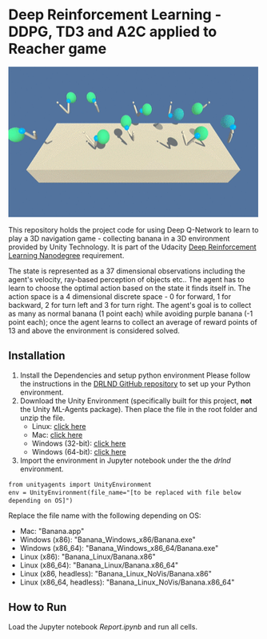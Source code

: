 # Deep Reinforcement Learning - DDPG, TD3 and A2C applied to Reacher game
<img src='reacher.gif' width="500" height="300">

This repository holds the project code for using Deep Q-Network to learn to play a 3D navigation game - collecting banana in a 3D environment provided by Unity Technology. It is part of the Udacity [Deep Reinforcement Learning Nanodegree](https://www.udacity.com/course/deep-reinforcement-learning-nanodegree--nd893) requirement. 

The state is represented as a 37 dimensional observations including the agent's velocity, ray-based perception of objects etc.. The agent has to learn to choose the optimal action based on the state it finds itself in. The action space is a 4 dimensional discrete space - 0 for forward, 1 for backward, 2 for turn left and 3 for turn right. The agent's goal is to collect as many as normal banana (1 point each) while avoiding purple banana (-1 point each); once the agent learns to collect an average of reward points of 13 and above the environment is considered solved.


## Installation
1. Install the Dependencies and setup python environment
Please follow the instructions in the [DRLND GitHub repository](https://github.com/udacity/deep-reinforcement-learning) to set up your Python environment.
2. Download the Unity Environment (specifically built for this project, **not** the Unity ML-Agents package). Then place the file in the root folder and unzip the file.
    * Linux: [click here](https://s3-us-west-1.amazonaws.com/udacity-drlnd/P1/Banana/Banana_Linux.zip)
    * Mac: [click here](https://s3-us-west-1.amazonaws.com/udacity-drlnd/P1/Banana/Banana.app.zip)
    * Windows (32-bit): [click here](https://s3-us-west-1.amazonaws.com/udacity-drlnd/P1/Banana/Banana_Windows_x86.zip)
    * Windows (64-bit): [click here](https://s3-us-west-1.amazonaws.com/udacity-drlnd/P1/Banana/Banana_Windows_x86_64.zip)
3. Import the environment in Jupyter notebook under the the *drlnd* environment.
```
from unityagents import UnityEnvironment
env = UnityEnvironment(file_name="[to be replaced with file below depending on OS]")
```
Replace the file name with the following depending on OS:  
  * Mac: "Banana.app"
  * Windows (x86): "Banana_Windows_x86/Banana.exe"
  * Windows (x86_64): "Banana_Windows_x86_64/Banana.exe"
  * Linux (x86): "Banana_Linux/Banana.x86"
  * Linux (x86_64): "Banana_Linux/Banana.x86_64"
  * Linux (x86, headless): "Banana_Linux_NoVis/Banana.x86"
  * Linux (x86_64, headless): "Banana_Linux_NoVis/Banana.x86_64"
## How to Run
Load the Jupyter notebook *Report.ipynb* and run all cells.

